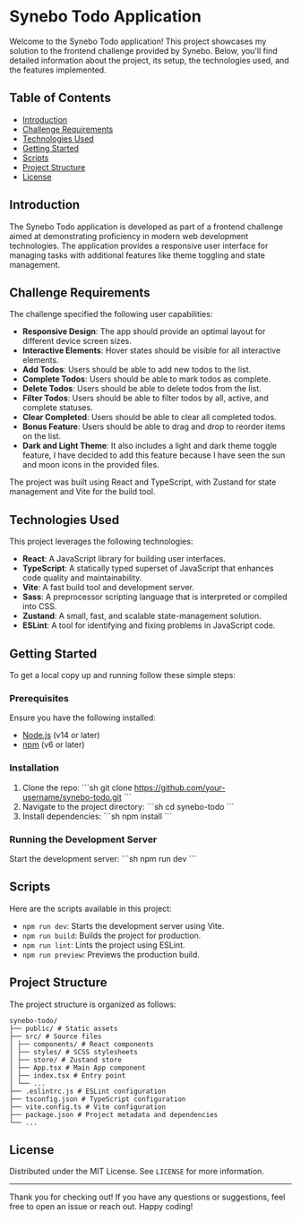 
# Synebo Todo Application

Welcome to the Synebo Todo application! This project showcases my solution to the frontend challenge provided by Synebo. Below, you'll find detailed information about the project, its setup, the technologies used, and the features implemented.

## Table of Contents

- [Introduction](#introduction)
- [Challenge Requirements](#challenge-requirements)
- [Technologies Used](#technologies-used)
- [Getting Started](#getting-started)
- [Scripts](#scripts)
- [Project Structure](#project-structure)
- [License](#license)

## Introduction

The Synebo Todo application is developed as part of a frontend challenge aimed at demonstrating proficiency in modern web development technologies. The application provides a responsive user interface for managing tasks with additional features like theme toggling and state management.

## Challenge Requirements

The challenge specified the following user capabilities:

- **Responsive Design**: The app should provide an optimal layout for different device screen sizes.
- **Interactive Elements**: Hover states should be visible for all interactive elements.
- **Add Todos**: Users should be able to add new todos to the list.
- **Complete Todos**: Users should be able to mark todos as complete.
- **Delete Todos**: Users should be able to delete todos from the list.
- **Filter Todos**: Users should be able to filter todos by all, active, and complete statuses.
- **Clear Completed**: Users should be able to clear all completed todos.
- **Bonus Feature**: Users should be able to drag and drop to reorder items on the list.
- **Dark and Light Theme**: It also includes a light and dark theme toggle feature, I have decided to add this feature because I have seen the sun and moon icons in the provided files.

The project was built using React and TypeScript, with Zustand for state management and Vite for the build tool.

## Technologies Used

This project leverages the following technologies:

- **React**: A JavaScript library for building user interfaces.
- **TypeScript**: A statically typed superset of JavaScript that enhances code quality and maintainability.
- **Vite**: A fast build tool and development server.
- **Sass**: A preprocessor scripting language that is interpreted or compiled into CSS.
- **Zustand**: A small, fast, and scalable state-management solution.
- **ESLint**: A tool for identifying and fixing problems in JavaScript code.

## Getting Started

To get a local copy up and running follow these simple steps:

### Prerequisites

Ensure you have the following installed:

- [Node.js](https://nodejs.org/) (v14 or later)
- [npm](https://www.npmjs.com/) (v6 or later)

### Installation

1. Clone the repo:
   \```sh
   git clone https://github.com/your-username/synebo-todo.git
   \```
2. Navigate to the project directory:
   \```sh
   cd synebo-todo
   \```
3. Install dependencies:
   \```sh
   npm install
   \```

### Running the Development Server

Start the development server:
\```sh
npm run dev
\```

## Scripts

Here are the scripts available in this project:

- `npm run dev`: Starts the development server using Vite.
- `npm run build`: Builds the project for production.
- `npm run lint`: Lints the project using ESLint.
- `npm run preview`: Previews the production build.

## Project Structure

The project structure is organized as follows:
```
synebo-todo/
├── public/ # Static assets
├── src/ # Source files
│ ├── components/ # React components
│ ├── styles/ # SCSS stylesheets
│ ├── store/ # Zustand store
│ ├── App.tsx # Main App component
│ ├── index.tsx # Entry point
│ └── ...
├── .eslintrc.js # ESLint configuration
├── tsconfig.json # TypeScript configuration
├── vite.config.ts # Vite configuration
├── package.json # Project metadata and dependencies
└── ...
```
## License

Distributed under the MIT License. See `LICENSE` for more information.

---

Thank you for checking out! If you have any questions or suggestions, feel free to open an issue or reach out. Happy coding!
